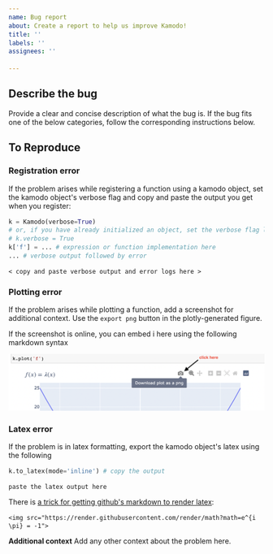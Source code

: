 ```yaml
---
name: Bug report
about: Create a report to help us improve Kamodo!
title: ''
labels: ''
assignees: ''

---
```


## Describe the bug
Provide a clear and concise description of what the bug is.
If the bug fits one of the below categories, follow the corresponding instructions below.

## To Reproduce
### Registration error
If the problem arises while registering a function using a kamodo object, set the kamodo object's verbose flag and copy and paste the output you get when you register:

```python
k = Kamodo(verbose=True)
# or, if you have already initialized an object, set the verbose flag like this:
# k.verbose = True
k['f'] = ... # expression or function implementation here
... # verbose output followed by error
```

```console
< copy and paste verbose output and error logs here >
```

### Plotting error
If the problem arises while plotting a function, add a screenshot for additional context. Use the `export png` button in the plotly-generated figure.

If the screenshot is online, you can embed i here using the following markdown syntax

![example screen shot](https://raw.githubusercontent.com/EnsembleGovServices/kamodo-core/master/docs/notebooks/images/screen_shot_test.png)

### Latex error

If the problem is in latex formatting, export the kamodo object's latex using the following

```python
k.to_latex(mode='inline') # copy the output
```
```console
paste the latex output here
```

There is [a trick for getting github's markdown to render latex](https://gist.github.com/a-rodin/fef3f543412d6e1ec5b6cf55bf197d7b#solution):

```console
<img src="https://render.githubusercontent.com/render/math?math=e^{i \pi} = -1">
```

**Additional context**
Add any other context about the problem here.
